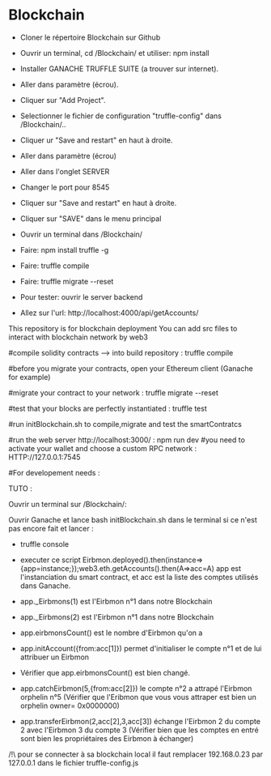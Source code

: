 # Blockchain

- Cloner le répertoire Blockchain sur Github
- Ouvrir un terminal, cd /Blockchain/ et utiliser: npm install

- Installer GANACHE TRUFFLE SUITE (a trouver sur internet).
- Aller dans paramètre (écrou).
- Cliquer sur "Add Project".
- Selectionner le fichier de configuration "truffle-config" dans /Blockchain/..
- Cliquer ur "Save and restart" en haut à droite.
- Aller dans paramètre (écrou)
- Aller dans l'onglet SERVER
- Changer le port pour 8545
- Cliquer sur "Save and restart" en haut à droite.
- Cliquer sur "SAVE" dans le menu principal

- Ouvrir un terminal dans /Blockchain/
- Faire: npm install truffle -g
- Faire: truffle compile
- Faire: truffle migrate --reset

- Pour tester: ouvrir le server backend
- Allez sur l'url: http://localhost:4000/api/getAccounts/

This repository is for blockchain deployment
You can add src files to interact with blockchain network by web3 

#compile solidity contracts --> into build repository : 
 truffle compile

#before you migrate your contracts, open your Ethereum client (Ganache for example)

#migrate your contract to your network : truffle migrate --reset

#test that your blocks are perfectly instantiated  : truffle test 


#run initBlockchain.sh to compile,migrate and test the smartContratcs

#run the web server  http://localhost:3000/  : npm run dev 
#you need to activate your wallet and choose a custom RPC network : HTTP://127.0.0.1:7545


#For developement needs :
 
TUTO : 

Ouvrir un terminal sur /Blockchain/:

Ouvrir Ganache et lance bash initBlockchain.sh dans le terminal si ce n'est pas encore fait et lancer : 
- truffle console
- executer ce script Eirbmon.deployed().then(instance=>{app=instance;});web3.eth.getAccounts().then(A=>acc=A)
app est l'instanciation du smart contract, et acc est la liste des comptes utilisés dans Ganache.

- app._Eirbmons(1) est l'Eirbmon n°1 dans notre Blockchain 
- app._Eirbmons(2) est l'Eirbmon n°1 dans notre Blockchain
- app.eirbmonsCount() est le nombre d'Eirbmon qu'on a 
- app.initAccount({from:acc[1]}) permet d'initialiser le compte n°1 et de lui attribuer un Eirbmon
- Vérifier que app.eirbmonsCount() est bien changé.
- app.catchEirbmon(5,{from:acc[2]}) le compte n°2 a attrapé l'Eirbmon orphelin n°5 (Vérifier que l'Eribmon que vous vous attraper est bien un orphelin owner= 0x0000000)
-  app.transferEirbmon(2,acc[2],3,acc[3]) échange l'Eirbmon 2 du compte 2 avec l'Eirbmon 3 du compte 3 (Vérifier bien que les comptes en entré sont bien les propriétaires des Eirbmon à échanger)
 
	
/!\ pour se connecter à sa blockchain local il faut remplacer 192.168.0.23 par 127.0.0.1 dans le fichier truffle-config.js
